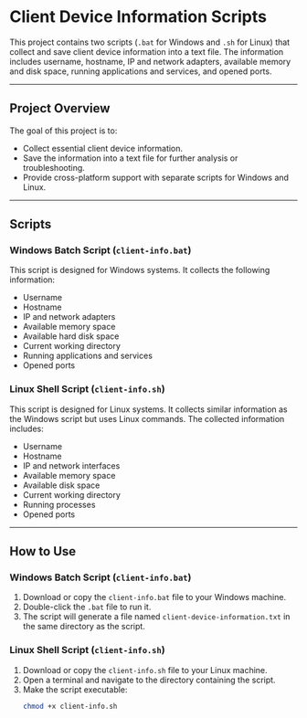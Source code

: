 # Client Device Information Scripts

This project contains two scripts (`.bat` for Windows and `.sh` for Linux) that collect and save client device information into a text file. The information includes username, hostname, IP and network adapters, available memory and disk space, running applications and services, and opened ports.

---

## Project Overview

The goal of this project is to:
- Collect essential client device information.
- Save the information into a text file for further analysis or troubleshooting.
- Provide cross-platform support with separate scripts for Windows and Linux.

---

## Scripts

### Windows Batch Script (`client-info.bat`)
This script is designed for Windows systems. It collects the following information:
- Username
- Hostname
- IP and network adapters
- Available memory space
- Available hard disk space
- Current working directory
- Running applications and services
- Opened ports

### Linux Shell Script (`client-info.sh`)
This script is designed for Linux systems. It collects similar information as the Windows script but uses Linux commands. The collected information includes:
- Username
- Hostname
- IP and network interfaces
- Available memory space
- Available disk space
- Current working directory
- Running processes
- Opened ports

---

## How to Use

### Windows Batch Script (`client-info.bat`)
1. Download or copy the `client-info.bat` file to your Windows machine.
2. Double-click the `.bat` file to run it.
3. The script will generate a file named `client-device-information.txt` in the same directory as the script.

### Linux Shell Script (`client-info.sh`)
1. Download or copy the `client-info.sh` file to your Linux machine.
2. Open a terminal and navigate to the directory containing the script.
3. Make the script executable:
   ```bash
   chmod +x client-info.sh
